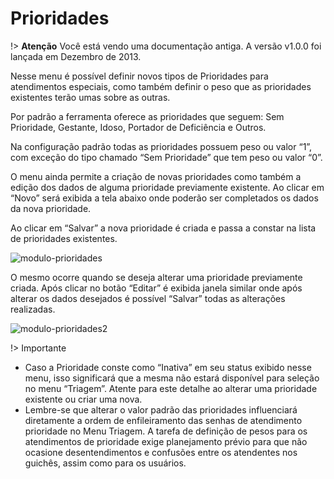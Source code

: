 # Prioridades

!> **Atenção** Você está vendo uma documentação antiga. A versão v1.0.0 foi lançada em Dezembro de 2013.

Nesse menu é possível definir novos tipos de Prioridades para atendimentos especiais, como também definir o peso que as prioridades existentes terão umas sobre as outras.

Por padrão a ferramenta oferece as prioridades que seguem: Sem Prioridade, Gestante, Idoso, Portador de Deficiência e Outros.

Na configuração padrão todas as prioridades possuem peso ou valor “1”, com exceção do tipo chamado “Sem Prioridade” que tem peso ou valor “0”.

O menu ainda permite a criação de novas prioridades como também a edição dos dados de alguma prioridade previamente existente. Ao clicar em “Novo” será exibida a tela abaixo onde poderão ser completados os dados da nova prioridade.

Ao clicar em “Salvar” a nova prioridade é criada e passa a constar na lista de prioridades existentes.

![modulo-prioridades](_images/modulo-prioridades.png)

O mesmo ocorre quando se deseja alterar uma prioridade previamente criada. Após clicar no botão “Editar” é exibida janela similar onde após alterar os dados desejados é possível “Salvar” todas as alterações realizadas.

![modulo-prioridades2](_images/modulo-prioridades2.png)

!> Importante

- Caso a Prioridade conste como “Inativa” em seu status exibido nesse menu, isso significará que a mesma não estará disponível para seleção no menu “Triagem”. Atente para este detalhe ao alterar uma prioridade existente ou criar uma nova.
- Lembre-se que alterar o valor padrão das prioridades influenciará diretamente a ordem de enfileiramento das senhas de atendimento prioridade no Menu Triagem. A tarefa de definição de pesos para os atendimentos de prioridade exige planejamento prévio para que não ocasione desentendimentos e confusões entre os atendentes nos guichês, assim como para os usuários.
